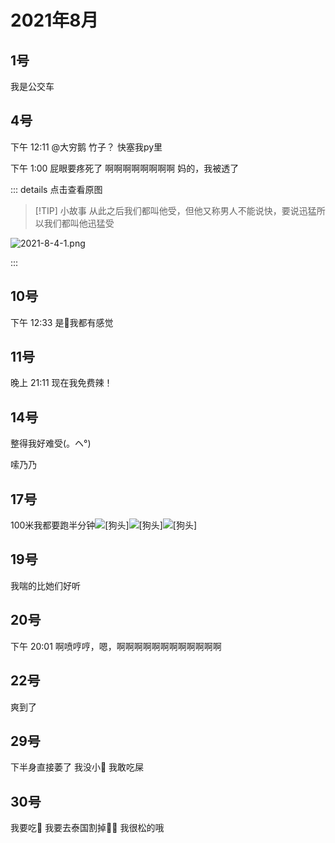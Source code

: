 # 2021年8月

<script setup lang="ts">
import { QTagColors } from 'fake-qq-ui';

</script>

## 1号

<q-window title="Minecraft资源群">

<q-text name="白井 黒子" tag="LV100 夹击妹抖" :tag-color="QTagColors.purple"
avatar="https://q2.qlogo.cn/headimg_dl?dst_uin=1783737017&spec=100">我是公交车</q-text>

</q-window>

## 4号

<q-window title="我的世界话题群">

<q-tip>下午 12:11</q-tip>
<q-reply target="大穷鹅" replyText="[图片]"  name="年少不知富婆好，错把少女当成宝" tag="LV29 Yololhy" :tag-color="
QTagColors.purple" avatar="https://q2.qlogo.cn/headimg_dl?dst_uin=3306636756&spec=100"><a at>@大穷鹅</a> 竹子？</q-reply>
<q-text name="年少不知富婆好，错把少女当成宝" tag="LV29 Yololhy" :tag-color="QTagColors.purple"
avatar="https://q2.qlogo.cn/headimg_dl?dst_uin=3306636756&spec=100">快塞我py里</q-text>

<q-tip>下午 1:00</q-tip>
<q-text name="年少不知富婆好，错把少女当成宝" tag="LV29 富婆看看我" :tag-color="QTagColors.purple"
avatar="https://q2.qlogo.cn/headimg_dl?dst_uin=3306636756&spec=100">屁眼要疼死了</q-text>
<q-text name="年少不知富婆好，错把少女当成宝" tag="LV29 富婆看看我" :tag-color="QTagColors.purple"
avatar="https://q2.qlogo.cn/headimg_dl?dst_uin=3306636756&spec=100">啊啊啊啊啊啊啊啊</q-text>
<q-text name="年少不知富婆好，错把少女当成宝" tag="LV29 富婆看看我" :tag-color="QTagColors.purple"
avatar="https://q2.qlogo.cn/headimg_dl?dst_uin=3306636756&spec=100">妈的，我被透了</q-text>

</q-window>

::: details 点击查看原图

> [!TIP] 小故事
> 从此之后我们都叫他受，但他又称<curtain>男人不能说快，要说</curtain>迅猛所以我们都叫他<curtain>迅猛受</curtain>

![2021-8-4-1.png](/img/2021-8-4-1.png)

:::

## 10号

<q-window title="我的世界话题群">

<q-tip>下午 12:33</q-tip>
<q-text name="伊莉雅" tag="LV25 牛马" :tag-color="QTagColors.purple"
avatar="https://q2.qlogo.cn/headimg_dl?dst_uin=2860986565&spec=100">是🐒我都有感觉</q-text>

</q-window>

## 11号

<q-window title="Minecraft资源群">

<q-tip>晚上 21:11</q-tip>
<q-text name="RQ——Light" tag="LV100 猫猫" :tag-color="QTagColors.purple"
avatar="https://q2.qlogo.cn/headimg_dl?dst_uin=488741813&spec=100">现在我免费辣！</q-text>

</q-window>

## 14号

<q-window title="Minecraft资源群">

<q-text name="早茶嘛呦咩" tag="LV75 咕呱！" :tag-color="QTagColors.purple"
avatar="https://q2.qlogo.cn/headimg_dl?dst_uin=1399689193&spec=100">整得我好难受(。ヘ°)</q-text>

<q-text name="早茶嘛呦咩" tag="LV75 咕呱！" :tag-color="QTagColors.purple"
avatar="https://q2.qlogo.cn/headimg_dl?dst_uin=1399689193&spec=100">嗦乃乃</q-text>

</q-window>

## 17号

<q-window title="Minecraft资源群">

<q-text name="河南第一深情" tag="LV100 舔狗小尚子" :tag-color="QTagColors.purple"
avatar="https://q2.qlogo.cn/headimg_dl?dst_uin=2860986565&spec=100">100米我都要跑半分钟<img alt="[狗头]" class="face" src="/img/face/狗头.png"><img alt="[狗头]" class="face" src="/img/face/狗头.png"><img alt="[狗头]" class="face" src="/img/face/狗头.png">
</q-text>

</q-window>

## 19号

<q-window title="Minecraft资源群">

<q-text name="河南第一深情" tag="LV100 舔狗小尚子" :tag-color="QTagColors.purple"
avatar="https://q2.qlogo.cn/headimg_dl?dst_uin=2860986565&spec=100">我喘的比她们好听</q-text>

</q-window>

## 20号

<q-window title="Minecraft资源群">

<q-tip>下午 20:01</q-tip>
<q-text name="复读机制造者-小淋" tag="LV92 小淋子" :tag-color="QTagColors.purple"
avatar="https://q2.qlogo.cn/headimg_dl?dst_uin=3435411091&spec=100">啊喷哼哼，嗯，啊啊啊啊啊啊啊啊啊啊啊啊</q-text>

</q-window>

## 22号

<q-window title="Minecraft资源群">

<q-text name="餓啦´ `💧" tag="LV66 好吃" :tag-color="QTagColors.purple"
avatar="https://q2.qlogo.cn/headimg_dl?dst_uin=1399689193&spec=100">爽到了</q-text>

</q-window>

## 29号

<q-window title="Minecraft资源群">

<q-text name="餓啦´ `💧" tag="LV66 好吃" :tag-color="QTagColors.purple"
avatar="https://q2.qlogo.cn/headimg_dl?dst_uin=1399689193&spec=100">下半身直接萎了</q-text>
<q-text name="河南第一深情" tag="LV100 舔狗小尚子" :tag-color="QTagColors.purple"
avatar="https://q2.qlogo.cn/headimg_dl?dst_uin=2860986565&spec=100">我没小🐔</q-text>
<q-text name="我真帅" tag="LV27 苦力怕" :tag-color="QTagColors.grey"
avatar="https://q2.qlogo.cn/headimg_dl?dst_uin=1704313330&spec=100">我敢吃屎</q-text>

</q-window>

## 30号

<q-window title="Minecraft资源群">

<q-text name="群色批头子，时不时被子豪爆炒🥵" tag="LV100 扣扣大师" :tag-color="QTagColors.purple"
avatar="https://q2.qlogo.cn/headimg_dl?dst_uin=3427272825&spec=100">我要吃💩</q-text>
<q-text name="群色批头子，时不时被子豪爆炒🥵" tag="LV100 扣扣大师" :tag-color="QTagColors.purple"
avatar="https://q2.qlogo.cn/headimg_dl?dst_uin=3427272825&spec=100">我要去泰国割掉🐔🐔</q-text>
<q-text name="群色批头子，时不时被子豪爆炒🥵" tag="LV100 扣扣大师" :tag-color="QTagColors.purple"
avatar="https://q2.qlogo.cn/headimg_dl?dst_uin=3427272825&spec=100">我很松的哦</q-text>


</q-window>
